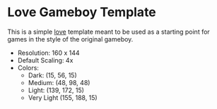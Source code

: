 # Love Gameboy Template

This is a simple [love](https://love2d.org/) template meant to be used as a starting point for games in the style of the original gameboy.

 - Resolution: 160 x 144
 - Default Scaling: 4x
 - Colors:
 	- Dark: (15, 56, 15)
 	- Medium: (48, 98, 48)
 	- Light: (139, 172, 15)
 	- Very Light (155, 188, 15)